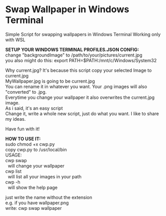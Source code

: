 # Swap Wallpaper in Windows Terminal 
Simple Script for swapping wallpapers in Windows Terminal
Working only with WSL

**SETUP YOUR WINDOWS TERMINAL PROFILES.JSON CONFIG:**  
change "backgroundImage" to /path/to/your/pictures/current.jpg  
you also might do this:   export PATH=$PATH:/mnt/c/Windows/System32
   
Why current.jpg? It's because this script copy your selected Image to current.jpg  
MyWallpaper.jpg is going to be current.jpg  
You can rename it in whatever you want.
Your .png images will also "converted" to .jpg.   
Everytime you change your wallpaper it also overwrites the current.jpg image.  
As i said, it's an easy script  
Change it, write a whole new script, just do what you want.
I like to share my ideas.  

Have fun with it!
  
**HOW TO USE IT:**  
  sudo chmod +x cwp.py  
  copy cwp.py to /usr/local/bin    
  USAGE:  
  cwp swap <img>  
  &nbsp;&nbsp;will change your wallpaper  
  cwp list  
  &nbsp;&nbsp;will list all your images in your path    
  cwp -h  
  &nbsp;&nbsp;will show the help page  
  
  just write the name without the extension  
  e.g. if you have wallpaper.png  
  write: cwp swap wallpaper

  
